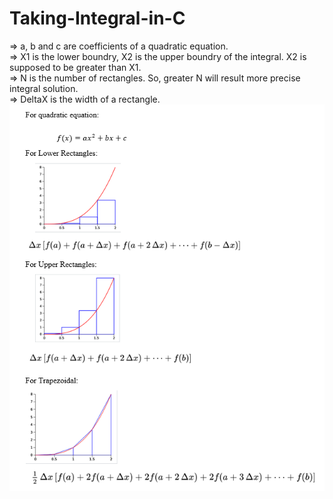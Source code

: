 # Taking-Integral-in-C
=> a, b and c are coefficients of a quadratic equation.  
=> X1 is the lower boundry, X2 is the upper boundry of the integral. X2 is supposed to be greater than X1.  
=> N is the number of rectangles. So, greater N will result more precise integral solution.  
=> DeltaX is the width of a rectangle.  
![](resim.png)
